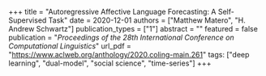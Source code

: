 +++
title = "Autoregressive Affective Language Forecasting: A Self-Supervised Task"
date = 2020-12-01
authors = ["Matthew Matero", "H. Andrew Schwartz"]
publication_types = ["1"]
abstract = ""
featured = false
publication = "*Proceedings of the 28th International Conference on Computational Linguistics*"
url_pdf = "https://www.aclweb.org/anthology/2020.coling-main.261"
tags: ["deep learning", "dual-model", "social science", "time-series"]
+++

